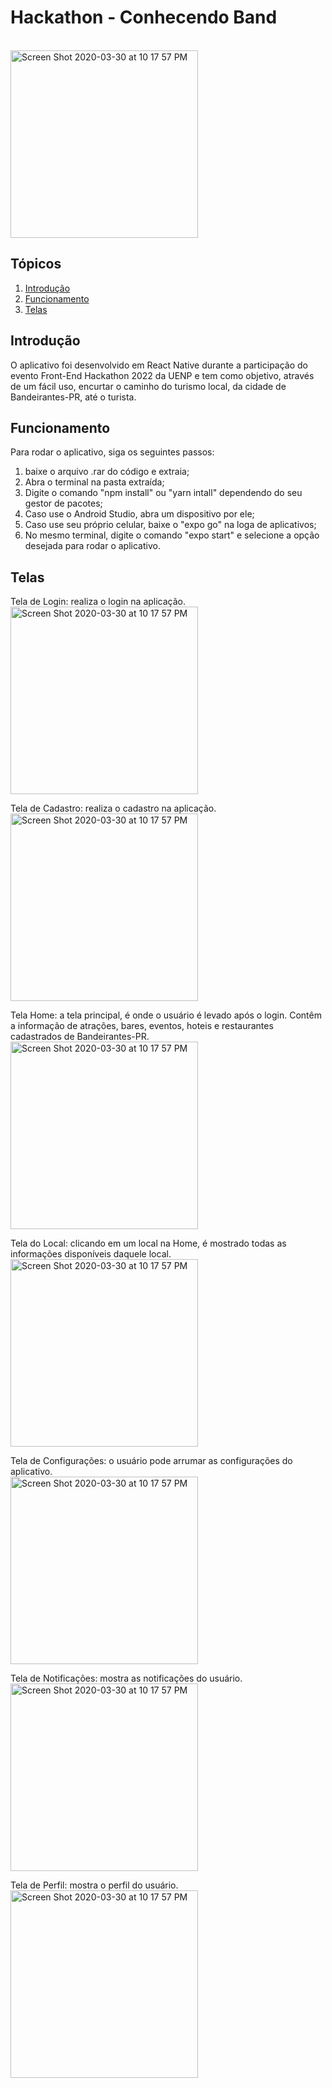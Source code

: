 # Hackathon - Conhecendo Band

</br>
<img width="300" alt="Screen Shot 2020-03-30 at 10 17 57 PM" src="https://github.com/Luizzgs/Hackathon/blob/master/src/assets/logo.png">

## Tópicos
1. [Introdução](#Introdução)
2. [Funcionamento](#Funcionamento)
3. [Telas](#Telas)

## Introdução
O aplicativo foi desenvolvido em React Native durante a participação do evento Front-End Hackathon 2022 da UENP e tem como objetivo, através de um fácil uso, encurtar o caminho do turismo local, da cidade de Bandeirantes-PR, até o turista.

## Funcionamento
Para rodar o aplicativo, siga os seguintes passos:
1. baixe o arquivo .rar do código e extraia; 
2. Abra o terminal na pasta extraída;
3. Digite o comando "npm install" ou "yarn intall" dependendo do seu gestor de pacotes;
4. Caso use o Android Studio, abra um dispositivo por ele;
5. Caso use seu próprio celular, baixe o "expo go" na loga de aplicativos;
4. No mesmo terminal, digite o comando "expo start" e selecione a opção desejada para rodar o aplicativo.

## Telas

Tela de Login: realiza o login na aplicação. <br/>
<img width="300" alt="Screen Shot 2020-03-30 at 10 17 57 PM" src="https://raw.githubusercontent.com/Luizzgs/Imagesns_app/main/login.png?token=GHSAT0AAAAAABZAOL2SQBJQ5D65QUWBHIR6YZUWYUA"> <br/>

Tela de Cadastro: realiza o cadastro na aplicação. <br/>
<img width="300" alt="Screen Shot 2020-03-30 at 10 17 57 PM" src="https://raw.githubusercontent.com/Luizzgs/Imagesns_app/main/register.png?token=GHSAT0AAAAAABZAOL2TLZB7236HKH5LH6IUYZUWZOA"> <br/>

Tela Home: a tela principal, é onde o usuário é levado após o login. Contêm a informação de atrações, bares, eventos, hoteis e restaurantes cadastrados de Bandeirantes-PR. <br/>
<img width="300" alt="Screen Shot 2020-03-30 at 10 17 57 PM" src="https://raw.githubusercontent.com/Luizzgs/Imagesns_app/main/home.png?token=GHSAT0AAAAAABZAOL2SLW4RNSW576P5KJQMYZUWYGA"> <br/>

Tela do Local: clicando em um local na Home, é mostrado todas as informações disponíveis daquele local. <br/>
<img width="300" alt="Screen Shot 2020-03-30 at 10 17 57 PM" src="https://raw.githubusercontent.com/Luizzgs/Imagesns_app/main/card.png?token=GHSAT0AAAAAABZAOL2SPKXPCWUSHW6PNNPQYZUWWXQ"> <br/>

Tela de Configurações: o usuário pode arrumar as configurações do aplicativo. <br/>
<img width="300" alt="Screen Shot 2020-03-30 at 10 17 57 PM" src="https://raw.githubusercontent.com/Luizzgs/Imagesns_app/main/config.png?token=GHSAT0AAAAAABZAOL2S2UE4OL3FPWV3BAEMYZUWXRQ"> <br/>

Tela de Notificações: mostra as notificações do usuário. <br/>
<img width="300" alt="Screen Shot 2020-03-30 at 10 17 57 PM" src="https://raw.githubusercontent.com/Luizzgs/Imagesns_app/main/notification.png?token=GHSAT0AAAAAABZAOL2S2LVDLUSEXXDND4KIYZUWZAQ"> <br/>

Tela de Perfil: mostra o perfil do usuário. <br/>
<img width="300" alt="Screen Shot 2020-03-30 at 10 17 57 PM" src="https://raw.githubusercontent.com/Luizzgs/Imagesns_app/main/profile.png?token=GHSAT0AAAAAABZAOL2TDBYACLIDGZTBVY4YYZUWZLQ"> <br/>
